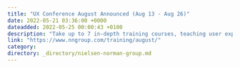 ```yaml
---
title: "UX Conference August Announced (Aug 13 - Aug 26)"
date: 2022-05-21 03:36:00 +0000
dateadded: 2022-05-25 00:00:43 +0100
description: "Take up to 7 in-depth training courses, teaching user experience best practices for successful design. Conference focused on long-lasting skills for UX professionals. August 13 - August 26, 2022"
link: "https://www.nngroup.com/training/august/"
category:
directory: _directory/nielsen-norman-group.md
---
```

